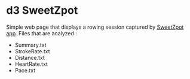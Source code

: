# d3 SweetZpot

Simple web page that displays a rowing session captured by [SweetZpot app](https://www.sweetzpot.com/).
Files that are analyzed :
* Summary.txt
* StrokeRate.txt
* Distance.txt
* HeartRate.txt
* Pace.txt
